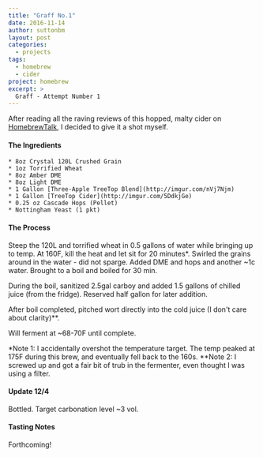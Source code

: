 ```yaml
---
title: "Graff No.1"
date: 2016-11-14
author: suttonbm
layout: post
categories:
  - projects
tags:
  - homebrew
  - cider
project: homebrew
excerpt: >
  Graff - Attempt Number 1
---
```


After reading all the raving reviews of this hopped, malty cider on [HomebrewTalk](http://www.homebrewtalk.com/showthread.php?t=117117), I decided to give it a shot myself.

#### The Ingredients
	* 8oz Crystal 120L Crushed Grain
	* 1oz Torrified Wheat
	* 8oz Amber DME
	* 8oz Light DME
	* 1 Gallon [Three-Apple TreeTop Blend](http://imgur.com/nVj7Njm)
	* 1 Gallon [TreeTop Cider](http://imgur.com/5DdkjGe)
	* 0.25 oz Cascade Hops (Pellet)
	* Nottingham Yeast (1 pkt)

#### The Process
Steep the 120L and torrified wheat in 0.5 gallons of water while bringing up to temp.  At 160F, kill the heat and let sit for 20 minutes*.  Swirled the grains around in the water - did not sparge.  Added DME and hops and another ~1c water.  Brought to a boil and boiled for 30 min.

During the boil, sanitized 2.5gal carboy and added 1.5 gallons of chilled juice (from the fridge).  Reserved half gallon for later addition.

After boil completed, pitched wort directly into the cold juice (I don't care about clarity)**.

Will ferment at ~68-70F until complete.

*Note 1: I accidentally overshot the temperature target.  The temp peaked at 175F during this brew, and eventually fell back to the 160s.
**Note 2: I screwed up and got a fair bit of trub in the fermenter, even thought I was using a filter.

#### Update 12/4
Bottled.  Target carbonation level ~3 vol.

#### Tasting Notes
Forthcoming!
